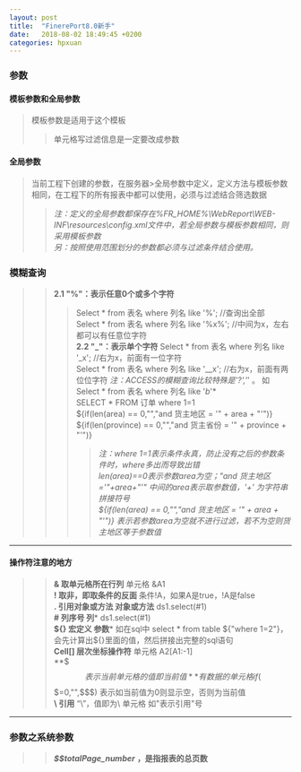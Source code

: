 ```yaml
---
layout: post
title:  "FinerePort8.0新手"
date:   2018-08-02 18:49:45 +0200
categories: hpxuan
---
```

### 参数  
#### 模板参数和全局参数  
> 模板参数是适用于这个模板  
>> 单元格写过滤信息是一定要改成参数  
#### 全局参数
> 当前工程下创建的参数，在服务器>全局参数中定义，定义方法与模板参数相同，在工程下的所有报表中都可以使用，必须与过滤结合筛选数据  
>> *注：定义的全局参数都保存在%FR_HOME%\WebReport\WEB-INF\resources\config.xml文件中，若全局参数与模板参数相同，则采用模板参数*  
>> *另：按照使用范围划分的参数都必须与过滤条件结合使用。*


### 模糊查询  
>> **2.1 "%"：表示任意0个或多个字符**  
>>> Select * from 表名 where 列名 like '%'; //查询出全部  
>>> Select * from 表名 where 列名 like '%x%'; //中间为x，左右都可以有任意位字符  
>> **2.2 "_"：表示单个字符**
>>> Select * from 表名 where 列名 like '_x'; //右为x，前面有一位字符  
>>> Select * from 表名 where 列名 like '__x'; //右为x，前面有两位位字符
>>> *注：ACCESS的模糊查询比较特殊是'?','*' 。 如  Select * from 表名 where 列名 like '*b*'*  
>>> SELECT * FROM 订单 where 1=1  
>>> ${if(len(area) == 0,"","and 货主地区 = '" + area + "'")}  
>>> ${if(len(province) == 0,"","and 货主省份 = '" + province + "'")}  
>>>> *注：where 1=1表示条件永真，防止没有之后的参数条件时，where多出而导致出错*  
>>>> *len(area)==0表示参数area为空；"and 货主地区='"+area+"'"  中间的area表示取参数值，'+' 为字符串拼接符号*  
>>>> *${if(len(area) == 0,"","and 货主地区 = '" + area + "'")} 表示若参数area为空就不进行过滤，若不为空则货主地区等于参数值*  
----  
#### 操作符注意的地方  
>> **&	取单元格所在行列** 单元格 &A1  
>> **!	取非，即取条件的反面** 条件!A，如果A是true，!A是false  
>> **.	引用对象或方法	对象或方法** ds1.select(#1)  
>> **# 列序号 列*** ds1.select(#1)  
>> **${} 宏定义 参数*** 如在sql中 select * from table ${"where 1=2"}，会先计算出${}里面的值，然后拼接出完整的sql语句  
>> **Cell[]	层次坐标操作符** 单元格 A2[A1:-1]  
>> **$$$ 表示当前单元格的值即当前值** 有数据的单元格 if($$$=0,"",$$$) 表示如当前值为0则显示空，否则为当前值  
>> **\\ 引用** “\”，值即为\ 单元格 如\"表示引用"号  
----  
### 参数之系统参数  
>> ***$$totalPage_number*** **，是指报表的总页数**  